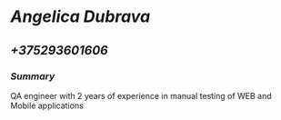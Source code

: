 # *Angelica Dubrava*

## *+375293601606*

### *Summary*

QA engineer with 2 years of experience in manual testing of WEB and Mobile applications